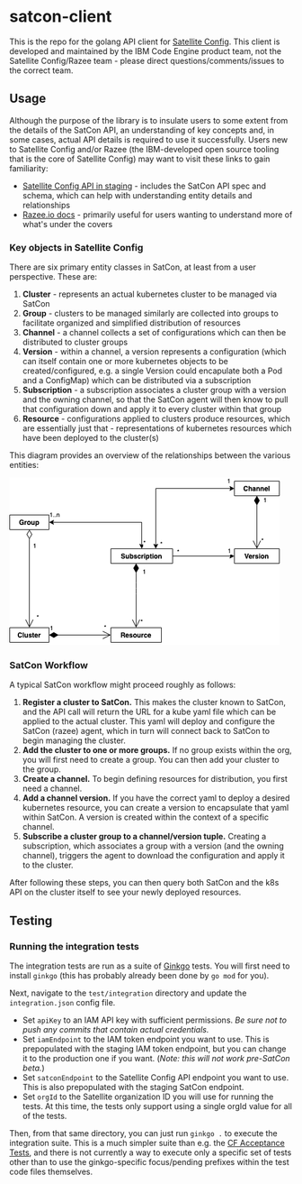 # satcon-client

This is the repo for the golang API client for [Satellite Config](https://github.ibm.com/alchemy-containers/satellite-config).  This client is developed and maintained by the IBM Code Engine product team, not the Satellite Config/Razee team - please direct questions/comments/issues to the correct team.

## Usage

Although the purpose of the library is to insulate users to some extent from the details of the SatCon API, an understanding of key concepts and, in some cases, actual API details is required to use it successfully.  Users new to Satellite Config and/or Razee (the IBM-developed open source tooling that is the core of Satellite Config) may want to visit these links to gain familiarity:

- [Satellite Config API in staging](https://config.satellite.test.cloud.ibm.com/graphql) - includes the SatCon API spec and schema, which can help with understanding entity details and relationships
- [Razee.io docs](https://github.com/razee-io/Razee/blob/master/README.md) - primarily useful for users wanting to understand more of what's under the covers

### Key objects in Satellite Config

There are six primary entity classes in SatCon, at least from a user perspective.  These are:

1. **Cluster** - represents an actual kubernetes cluster to be managed via SatCon
1. **Group** - clusters to be managed similarly are collected into groups to facilitate organized and simplified distribution of resources
1. **Channel** - a channel collects a set of configurations which can then be distributed to cluster groups
1. **Version** - within a channel, a version represents a configuration (which can itself contain one or more kubernetes objects to be created/configured, e.g. a single Version could encapulate both a Pod and a ConfigMap) which can be distributed via a subscription
1. **Subscription** - a subscription associates a cluster group with a version and the owning channel, so that the SatCon agent will then know to pull that configuration down and apply it to every cluster within that group
1. **Resource** - configurations applied to clusters produce resources, which are essentially just that - representations of kubernetes resources which have been deployed to the cluster(s)

This diagram provides an overview of the relationships between the various entities:

![SatCon Entity Relationships](diagrams/images/CE_Isolation_SatCon_Workflow.png)

### SatCon Workflow

A typical SatCon workflow might proceed roughly as follows:

1. **Register a cluster to SatCon.**  This makes the cluster known to SatCon, and the API call will return the URL for a kube yaml file which can be applied to the actual cluster.  This yaml will deploy and configure the SatCon (razee) agent, which in turn will connect back to SatCon to begin managing the cluster.
1. **Add the cluster to one or more groups.**  If no group exists within the org, you will first need to create a group.  You can then add your cluster to the group.
1. **Create a channel.**  To begin defining resources for distribution, you first need a channel.
1. **Add a channel version.**  If you have the correct yaml to deploy a desired kubernetes resource, you can create a version to encapsulate that yaml within SatCon.  A version is created within the context of a specific channel.
1. **Subscribe a cluster group to a channel/version tuple.**  Creating a subscription, which associates a group with a version (and the owning channel), triggers the agent to download the configuration and apply it to the cluster.

After following these steps, you can then query both SatCon and the k8s API on the cluster itself to see your newly deployed resources.

## Testing

### Running the integration tests

The integration tests are run as a suite of [Ginkgo](https://github.com/onsi/ginkgo) tests.  You will first need to install `ginkgo` (this has probably already been done by `go mod` for you).

Next, navigate to the `test/integration` directory and update the `integration.json` config file.

- Set `apiKey` to an IAM API key with sufficient permissions.  _Be sure not to push any commits that contain actual credentials._
- Set `iamEndpoint` to the IAM token endpoint you want to use.  This is prepopulated with the staging IAM token endpoint, but you can change it to the production one if you want.  (_Note: this will not work pre-SatCon beta._)
- Set `satconEndpoint` to the Satellite Config API endpoint you want to use.  This is also prepopulated with the staging SatCon endpoint.
- Set `orgId` to the Satellite organization ID you will use for running the tests.  At this time, the tests only support using a single orgId value for all of the tests.

Then, from that same directory, you can just run `ginkgo .` to execute the integration suite.  This is a much simpler suite than e.g. the [CF Acceptance Tests](https://github.com/cloudfoundry/cf-acceptance-tests), and there is not currently a way to execute only a specific set of tests other than to use the ginkgo-specific focus/pending prefixes within the test code files themselves.

